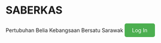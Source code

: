 # SABERKAS 
Pertubuhan Belia Kebangsaan Bersatu Sarawak
<a href="login.html" style="display:inline-block; background-color:#4CAF50; color:white; padding:10px 20px; text-align:center; text-decoration:none; border-radius:5px;">
    Log In
</a>
